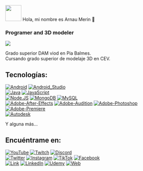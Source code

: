 <img src="https://upload.wikimedia.org/wikipedia/en/1/1b/NPC_wojak_meme.png" 
     width="50" 
     height="50" /> Hola, mi nombre es Arnau Merin 👋
     
### Programer and 3D modeler

<a href="https://www.artstation.com/arnaumerin">


<img src="https://cdnb.artstation.com/p/assets/images/images/050/489/043/large/arnaldo-draws-1b-arnaumerin-final-001.jpg?1654970470">
</a>

Grado superior DAM viod en Pia Balmes. <BR>
Cursando grado superior de modelaje 3D en CEV.



## Tecnologías:
[![Android](https://img.shields.io/badge/Android-3DDC84?style=for-the-badge&logo=android&logoColor=white&labelColor=101010)]()
[![Android_Studio](https://img.shields.io/badge/Android_Studio-3DDC84?style=for-the-badge&logo=android-studio&logoColor=white&labelColor=101010)]()
</br>
[![Java](https://img.shields.io/badge/Java-007396?style=for-the-badge&logo=java&logoColor=white&labelColor=101010)]()
[![JavaScript](https://img.shields.io/badge/JavaScript-F7DF1E?style=for-the-badge&logo=javascript&logoColor=white&labelColor=101010)]()
</br>
[![Node.JS](https://img.shields.io/badge/Node.JS-339933?style=for-the-badge&logo=node.js&logoColor=white&labelColor=101010)]()
[![MongoDB](https://img.shields.io/badge/MongoDB-47A248?style=for-the-badge&logo=mongodb&logoColor=white&labelColor=101010)]()
[![MySQL](https://img.shields.io/badge/MySQL-4479A1?style=for-the-badge&logo=mysql&logoColor=white&labelColor=101010)]()
</br>
[![Adobe-After-Effects](https://img.shields.io/badge/After-9999FF?style=for-the-badge&logo=Adobe-After-Effects&logoColor=white&labelColor=101010)]()
[![Adobe-Audition](https://img.shields.io/badge/Audition-9999FF?style=for-the-badge&logo=Adobe-Audition&logoColor=white&labelColor=101010)]()
[![Adobe-Photoshop](https://img.shields.io/badge/Photoshop-31A8FF?style=for-the-badge&logo=Adobe-Photoshop&logoColor=white&labelColor=101010)]()
[![Adobe-Premiere](https://img.shields.io/badge/Premiere-31A8FF?style=for-the-badge&logo=Adobe-Premiere-Pro&logoColor=white&labelColor=101010)]()
</br>
[![Autodesk](https://img.shields.io/badge/Autodesk-0696D7?style=for-the-badge&logo=Autodesk&logoColor=white&labelColor=101010)]()

Y alguna más...

## Encuéntrame en:

[![YouTube](https://img.shields.io/badge/YouTube-Mouredev_by_Brais_Moure-FF0000?style=for-the-badge&logo=youtube&logoColor=white&labelColor=101010)](https://youtube.com/mouredevapps)
[![Twitch](https://img.shields.io/badge/Twitch-mouredev-9146FF?style=for-the-badge&logo=twitch&logoColor=white&labelColor=101010)](https://twitch.tv/mouredev)
[![Discord](https://img.shields.io/badge/Discord-mouredev-5865F2?style=for-the-badge&logo=discord&logoColor=white&labelColor=101010)](https://mouredev.com/discord)
</br>
[![Twitter](https://img.shields.io/badge/Twitter-@mouredev-1DA1F2?style=for-the-badge&logo=twitter&logoColor=white&labelColor=101010)](https://twitter.com/mouredev)
[![Instagram](https://img.shields.io/badge/Instagram-@mouredev-E4405F?style=for-the-badge&logo=instagram&logoColor=white&labelColor=101010)](https://instagram.com/mouredev)
[![TikTok](https://img.shields.io/badge/TikTok-@mouredev-69C9D0?style=for-the-badge&logo=tiktok&logoColor=white&labelColor=101010)](https://tiktok.com/@mouredev)
[![Facebook](https://img.shields.io/badge/Facebook-@mouredev-1877F2?style=for-the-badge&logo=facebook&logoColor=white&labelColor=101010)](https://facebook.com/mouredev)
</br>
[![Link](https://img.shields.io/badge/Link_Site-moure.dev-39E09B?style=for-the-badge&logo=Linktree&logoColor=white&labelColor=101010)](https://mouredev.com)
[![LinkedIn](https://img.shields.io/badge/LinkedIn-Brais_Moure-0077B5?style=for-the-badge&logo=linkedin&logoColor=white&labelColor=101010)](https://www.linkedin.com/in/braismoure)
[![Udemy](https://img.shields.io/badge/Udemy-Brais_Moure-EC5252?style=for-the-badge&logo=udemy&logoColor=white&labelColor=101010)](https://www.udemy.com/course/swift_ios/?referralCode=04756B8423CBE177B930)
[![Web](https://img.shields.io/badge/Web-MoureDev.com-14a1f0?style=for-the-badge&logo=dev.to&logoColor=white&labelColor=101010)](https://mouredev.com)


